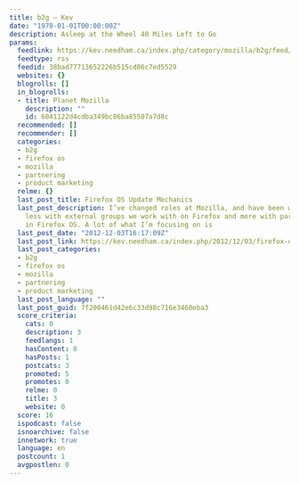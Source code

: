 ```yaml
---
title: b2g – Kev
date: "1970-01-01T00:00:00Z"
description: Asleep at the Wheel 40 Miles Left to Go
params:
  feedlink: https://kev.needham.ca/index.php/category/mozilla/b2g/feed/
  feedtype: rss
  feedid: 38bad77713652226b515cd86c7ed5529
  websites: {}
  blogrolls: []
  in_blogrolls:
  - title: Planet Mozilla
    description: ""
    id: 6041122d4cdba349bc86ba85507a7d8c
  recommended: []
  recommender: []
  categories:
  - b2g
  - firefox os
  - mozilla
  - partnering
  - product marketing
  relme: {}
  last_post_title: Firefox OS Update Mechanics
  last_post_description: I’ve changed roles at Mozilla, and have been working a lot
    less with external groups we work with on Firefox and more with partners interested
    in Firefox OS. A lot of what I’m focusing on is
  last_post_date: "2012-12-03T16:17:09Z"
  last_post_link: https://kev.needham.ca/index.php/2012/12/03/firefox-os-update-mechanics/
  last_post_categories:
  - b2g
  - firefox os
  - mozilla
  - partnering
  - product marketing
  last_post_language: ""
  last_post_guid: 7f200461d42e6c33d98c716e3460eba3
  score_criteria:
    cats: 0
    description: 3
    feedlangs: 1
    hasContent: 0
    hasPosts: 1
    postcats: 3
    promoted: 5
    promotes: 0
    relme: 0
    title: 3
    website: 0
  score: 16
  ispodcast: false
  isnoarchive: false
  innetwork: true
  language: en
  postcount: 1
  avgpostlen: 0
---
```

